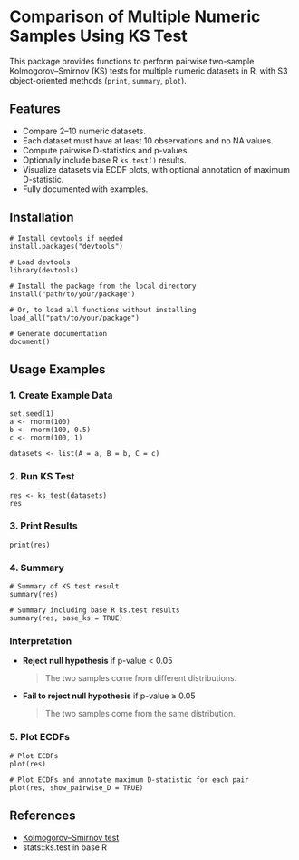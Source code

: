 # Comparison of Multiple Numeric Samples Using KS Test

This package provides functions to perform pairwise two-sample Kolmogorov–Smirnov (KS) tests for multiple numeric datasets in R, with S3 object-oriented methods (`print`, `summary`, `plot`).

## Features

- Compare 2–10 numeric datasets.
- Each dataset must have at least 10 observations and no NA values.
- Compute pairwise D-statistics and p-values.
- Optionally include base R `ks.test()` results.
- Visualize datasets via ECDF plots, with optional annotation of maximum D-statistic.
- Fully documented with examples.


## Installation
```{r installation, eval=FALSE}
# Install devtools if needed
install.packages("devtools")

# Load devtools
library(devtools)

# Install the package from the local directory
install("path/to/your/package")

# Or, to load all functions without installing
load_all("path/to/your/package")

# Generate documentation
document()
```

## Usage Examples

### 1. Create Example Data

```{r}
set.seed(1)
a <- rnorm(100)
b <- rnorm(100, 0.5)
c <- rnorm(100, 1)

datasets <- list(A = a, B = b, C = c)
```

### 2. Run KS Test

```{r}
res <- ks_test(datasets)
res
```

### 3. Print Results

```{r}
print(res)
```

### 4. Summary

```{r}
# Summary of KS test result
summary(res)

# Summary including base R ks.test results
summary(res, base_ks = TRUE)
```

### Interpretation

- **Reject null hypothesis** if p-value < 0.05  
  > The two samples come from different distributions.

- **Fail to reject null hypothesis** if p-value ≥ 0.05  
  > The two samples come from the same distribution.


### 5. Plot ECDFs

```{r}
# Plot ECDFs
plot(res)

# Plot ECDFs and annotate maximum D-statistic for each pair
plot(res, show_pairwise_D = TRUE)
```

## References

- [Kolmogorov–Smirnov test](https://en.wikipedia.org/wiki/Kolmogorov%E2%80%93Smirnov_test)
- stats::ks.test in base R
